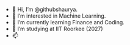 - 👋 Hi, I’m @githubshaurya.
- 👀 I’m interested in Machine Learning.
- 🌱 I’m currently learning Finance and Coding.
- 💞️ I’m studying at IIT Roorkee (2027)
- 📫 

<!---
githubshaurya/githubshaurya is a ✨ special ✨ repository because its `README.md` (this file) appears on your GitHub profile.
You can click the Preview link to take a look at your changes.
--->
